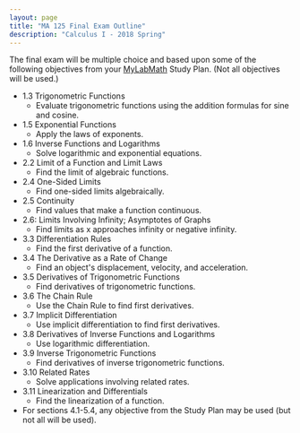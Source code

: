 ```yaml
---
layout: page
title: "MA 125 Final Exam Outline"
description: "Calculus I - 2018 Spring"
---
```


The final exam will be multiple choice and based upon some of the following objectives from
your [MyLabMath](http://www.pearsonmylabandmastering.com/) Study Plan.
(Not all objectives will be used.)

- 1.3 Trigonometric Functions
  - Evaluate trigonometric functions using the addition formulas for sine and cosine.
- 1.5 Exponential Functions
  -  Apply the laws of exponents.
- 1.6 Inverse Functions and Logarithms
  - Solve logarithmic and exponential equations.
- 2.2 Limit of a Function and Limit Laws 
  - Find the limit of algebraic functions.
- 2.4 One-Sided Limits
  - Find one-sided limits algebraically.
- 2.5 Continuity
  - Find values that make a function continuous.
- 2.6: Limits Involving Infinity; Asymptotes of Graphs
  - Find limits as x approaches infinity or negative infinity.
- 3.3 Differentiation Rules
  - Find the first derivative of a function.
- 3.4 The Derivative as a Rate of Change
  - Find an object's displacement, velocity, and acceleration.
- 3.5 Derivatives of Trigonometric Functions
  - Find derivatives of trigonometric functions.
- 3.6 The Chain Rule
  - Use the Chain Rule to find first derivatives.
- 3.7 Implicit Differentiation
  - Use implicit differentiation to find first derivatives.
- 3.8 Derivatives of Inverse Functions and Logarithms
  - Use logarithmic differentiation.
- 3.9 Inverse Trigonometric Functions
  - Find derivatives of inverse trigonometric functions.
- 3.10 Related Rates
  - Solve applications involving related rates.
- 3.11 Linearization and Differentials
  - Find the linearization of a function.
- For sections 4.1-5.4, any objective from the Study Plan may be used (but not all will be used).
